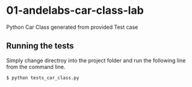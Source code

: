 # 01-andelabs-car-class-lab
Python Car Class generated from provided Test case

## Running the tests
Simply change directroy into the project folder and run the following line from the command line.

```
$ python tests_car_class.py
```

